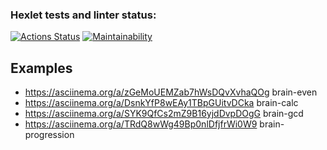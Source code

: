 ### Hexlet tests and linter status:
[![Actions Status](https://github.com/elk0ng/python-project-49/actions/workflows/hexlet-check.yml/badge.svg)](https://github.com/elk0ng/python-project-49/actions)
[![Maintainability](https://api.codeclimate.com/v1/badges/9e24729cabc2fb7e9a2a/maintainability)](https://api.codeclimate.com/github/elk0ng/python-project-49/maintainability)

## Examples
 - https://asciinema.org/a/zGeMoUEMZab7hWsDQvXvhaQOg brain-even
 - https://asciinema.org/a/DsnkYfP8wEAy1TBpGUitvDCka brain-calc
 - https://asciinema.org/a/SYK9QfCs2mZ9B16yjdDvpDOgG brain-gcd
 - https://asciinema.org/a/TRdQ8wWg49Bp0nlDfjfrWi0W9 brain-progression
